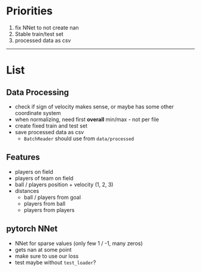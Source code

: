 # Priorities 

1. fix NNet to not create nan
2. Stable train/test set
3. processed data as csv

_______________________________________________________________________________

# List

## Data Processing
- check if sign of velocity makes sense, or maybe has some other coordinate
  system
- when normalizing, need first __overall__ min/max - not per file
- create fixed train and test set
- save processed data as csv
    - `BatchReader` should use from `data/processed`

## Features
- players on field
- players of team on field
- ball / players position + velocity (1, 2, 3)
- distances 
    - ball / players from goal
    - players from ball
    - players from players

## pytorch NNet

- NNet for sparse values (only few 1 / -1, many zeros)
- gets nan at some point
- make sure to use our loss
- test maybe without `test_loader`?
